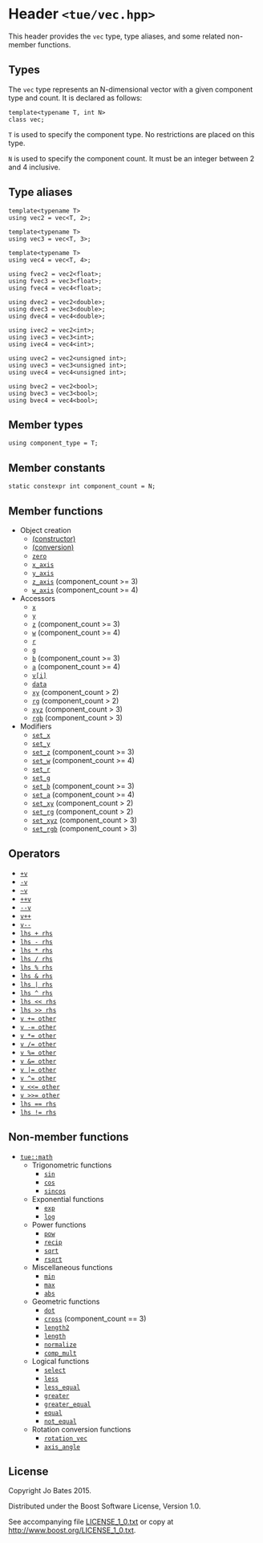 Header `<tue/vec.hpp>`
===============
This header provides the `vec` type, type aliases, and some related non-member
functions.

Types
-----
The `vec` type represents an N-dimensional vector with a given component type
and count. It is declared as follows:

    template<typename T, int N>
    class vec;

`T` is used to specify the component type. No restrictions are placed on this
type.

`N` is used to specify the component count. It must be an integer between 2 and
4 inclusive.

Type aliases
------------
    template<typename T>
    using vec2 = vec<T, 2>;
    
    template<typename T>
    using vec3 = vec<T, 3>;
    
    template<typename T>
    using vec4 = vec<T, 4>;
    
    using fvec2 = vec2<float>;
    using fvec3 = vec3<float>;
    using fvec4 = vec4<float>;
    
    using dvec2 = vec2<double>;
    using dvec3 = vec3<double>;
    using dvec4 = vec4<double>;
    
    using ivec2 = vec2<int>;
    using ivec3 = vec3<int>;
    using ivec4 = vec4<int>;
    
    using uvec2 = vec2<unsigned int>;
    using uvec3 = vec3<unsigned int>;
    using uvec4 = vec4<unsigned int>;
    
    using bvec2 = vec2<bool>;
    using bvec3 = vec3<bool>;
    using bvec4 = vec4<bool>;

Member types
------------
    using component_type = T;

Member constants
----------------
    static constexpr int component_count = N;

Member functions
----------------
- Object creation
    - [(constructor)](../functions/vec/constructor.md)
    - [(conversion)](../functions/vec/conversion.md)
    - [`zero`](../functions/vec/zero.md)
    - [`x_axis`](../functions/vec/x_axis.md)
    - [`y_axis`](../functions/vec/y_axis.md)
    - [`z_axis`](../functions/vec/z_axis.md) (component_count >= 3)
    - [`w_axis`](../functions/vec/w_axis.md) (component_count >= 4)
- Accessors
    - [`x`](../functions/vec/x.md)
    - [`y`](../functions/vec/y.md)
    - [`z`](../functions/vec/z.md) (component_count >= 3)
    - [`w`](../functions/vec/w.md) (component_count >= 4)
    - [`r`](../functions/vec/r.md)
    - [`g`](../functions/vec/g.md)
    - [`b`](../functions/vec/b.md) (component_count >= 3)
    - [`a`](../functions/vec/a.md) (component_count >= 4)
    - [`v[i]`](../operators/vec/subscript.md)
    - [`data`](../functions/vec/data.md)
    - [`xy`](../functions/vec/xy.md) (component_count > 2)
    - [`rg`](../functions/vec/rg.md) (component_count > 2)
    - [`xyz`](../functions/vec/xyz.md) (component_count > 3)
    - [`rgb`](../functions/vec/rgb.md) (component_count > 3)
- Modifiers
    - [`set_x`](../functions/vec/set_x.md)
    - [`set_y`](../functions/vec/set_y.md)
    - [`set_z`](../functions/vec/set_z.md) (component_count >= 3)
    - [`set_w`](../functions/vec/set_w.md) (component_count >= 4)
    - [`set_r`](../functions/vec/set_r.md)
    - [`set_g`](../functions/vec/set_g.md)
    - [`set_b`](../functions/vec/set_b.md) (component_count >= 3)
    - [`set_a`](../functions/vec/set_a.md) (component_count >= 4)
    - [`set_xy`](../functions/vec/set_xy.md) (component_count > 2)
    - [`set_rg`](../functions/vec/set_rg.md) (component_count > 2)
    - [`set_xyz`](../functions/vec/set_xyz.md) (component_count > 3)
    - [`set_rgb`](../functions/vec/set_rgb.md) (component_count > 3)

Operators
---------
- [`+v`](../operators/vec/unary_plus.md)
- [`-v`](../operators/vec/unary_minus.md)
- [`~v`](../operators/vec/bitwise_not.md)
- [`++v`](../operators/vec/pre_increment.md)
- [`--v`](../operators/vec/pre_decrement.md)
- [`v++`](../operators/vec/post_increment.md)
- [`v--`](../operators/vec/post_decrement.md)
- [`lhs + rhs`](../operators/vec/addition.md)
- [`lhs - rhs`](../operators/vec/subtraction.md)
- [`lhs * rhs`](../operators/vec/multiplication.md)
- [`lhs / rhs`](../operators/vec/division.md)
- [`lhs % rhs`](../operators/vec/modulo.md)
- [`lhs & rhs`](../operators/vec/bitwise_and.md)
- [`lhs | rhs`](../operators/vec/bitwise_or.md)
- [`lhs ^ rhs`](../operators/vec/bitwise_xor.md)
- [`lhs << rhs`](../operators/vec/shift_left.md)
- [`lhs >> rhs`](../operators/vec/shift_right.md)
- [`v += other`](../operators/vec/addition_assignment.md)
- [`v -= other`](../operators/vec/subtraction_assignment.md)
- [`v *= other`](../operators/vec/multiplication_assignment.md)
- [`v /= other`](../operators/vec/division_assignment.md)
- [`v %= other`](../operators/vec/modulo_assignment.md)
- [`v &= other`](../operators/vec/bitwise_and_assignment.md)
- [`v |= other`](../operators/vec/bitwise_or_assignment.md)
- [`v ^= other`](../operators/vec/bitwise_xor_assignment.md)
- [`v <<= other`](../operators/vec/shift_left_assignment.md)
- [`v >>= other`](../operators/vec/shift_right_assignment.md)
- [`lhs == rhs`](../operators/vec/equal_to.md)
- [`lhs != rhs`](../operators/vec/not_equal_to.md)

Non-member functions
--------------------
- [`tue::math`](../namespaces/tue/math.md)
    - Trigonometric functions
        - [`sin`](../functions/math/sin.md)
        - [`cos`](../functions/math/cos.md)
        - [`sincos`](../functions/math/sincos.md)
    - Exponential functions
        - [`exp`](../functions/math/exp.md)
        - [`log`](../functions/math/log.md)
	- Power functions
        - [`pow`](../functions/math/pow.md)
        - [`recip`](../functions/math/recip.md)
        - [`sqrt`](../functions/math/sqrt.md)
        - [`rsqrt`](../functions/math/rsqrt.md)
    - Miscellaneous functions
        - [`min`](../functions/math/min.md)
        - [`max`](../functions/math/max.md)
        - [`abs`](../functions/math/abs.md)
	- Geometric functions
        - [`dot`](../functions/math/dot.md)
        - [`cross`](../functions/math/cross.md) (component_count == 3)
        - [`length2`](../functions/math/length2.md)
        - [`length`](../functions/math/length.md)
        - [`normalize`](../functions/math/normalize.md)
        - [`comp_mult`](../functions/math/comp_mult.md)
    - Logical functions
	    - [`select`](../functions/math/select.md)
        - [`less`](../functions/math/less.md)
        - [`less_equal`](../functions/math/less_equal.md)
        - [`greater`](../functions/math/greater.md)
        - [`greater_equal`](../functions/math/greater_equal.md)
        - [`equal`](../functions/math/equal.md)
        - [`not_equal`](../functions/math/not_equal.md)
    - Rotation conversion functions
	    - [`rotation_vec`](../functions/math/rotation_vec.md)
	    - [`axis_angle`](../functions/math/axis_angle.md)

License
-------
Copyright Jo Bates 2015.

Distributed under the Boost Software License, Version 1.0.

See accompanying file [LICENSE_1_0.txt](../../LICENSE_1_0.txt) or copy at
http://www.boost.org/LICENSE_1_0.txt.
